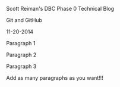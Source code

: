 Scott Reiman's DBC Phase 0 Technical Blog

Git and GitHub

11-20-2014

Paragraph 1

Paragraph 2

Paragraph 3

Add as many paragraphs as you want!!!